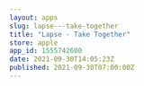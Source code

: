 ```yaml
---
layout: apps
slug: lapse---take-together
title: "Lapse - Take Together"
store: apple
app_id: 1555742600
date: 2021-09-30T14:05:23Z
published: 2021-09-30T07:00:00Z
---
```

